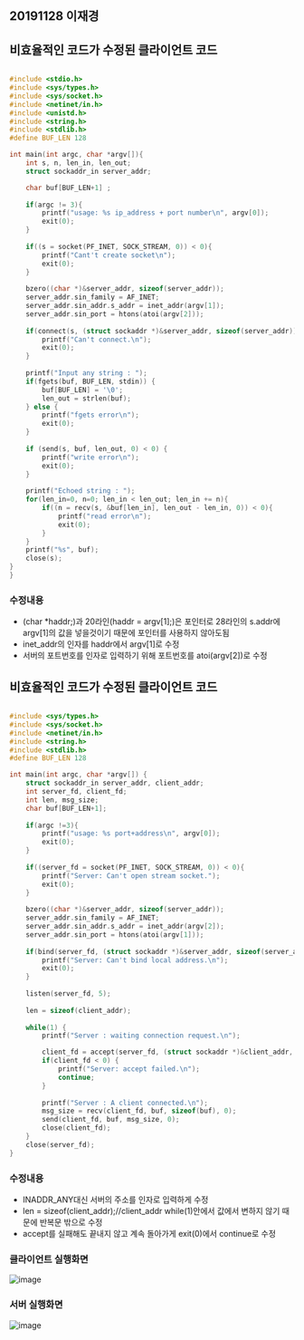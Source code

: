 ## 20191128 이재경

## 비효율적인 코드가 수정된 클라이언트 코드
``` c

#include <stdio.h>
#include <sys/types.h>
#include <sys/socket.h>
#include <netinet/in.h>
#include <unistd.h>
#include <string.h>
#include <stdlib.h>
#define BUF_LEN 128

int main(int argc, char *argv[]){
	int s, n, len_in, len_out;
	struct sockaddr_in server_addr;

	char buf[BUF_LEN+1]	;
	
	if(argc != 3){
		printf("usage: %s ip_address + port number\n", argv[0]);
		exit(0);
	}
	
	if((s = socket(PF_INET, SOCK_STREAM, 0)) < 0){
		printf("Cant't create socket\n");
		exit(0);
	}
	
	bzero((char *)&server_addr, sizeof(server_addr));
	server_addr.sin_family = AF_INET;
	server_addr.sin_addr.s_addr = inet_addr(argv[1]);
	server_addr.sin_port = htons(atoi(argv[2]));
	
	if(connect(s, (struct sockaddr *)&server_addr, sizeof(server_addr)) < 0){
		printf("Can't connect.\n");
		exit(0);
	}
	
	printf("Input any string : ");
	if(fgets(buf, BUF_LEN, stdin)) {
		buf[BUF_LEN] = '\0';
		len_out = strlen(buf);
	} else {
		printf("fgets error\n");
		exit(0);
	}
	
	if (send(s, buf, len_out, 0) < 0) {
		printf("write error\n");
		exit(0);
	}
	
	printf("Echoed string : ");
	for(len_in=0, n=0; len_in < len_out; len_in += n){
		if((n = recv(s, &buf[len_in], len_out - len_in, 0)) < 0){
			printf("read error\n");
			exit(0);
		}
	}
	printf("%s", buf);
	close(s);
}
}
```
### 수정내용
* (char *haddr;)과 20라인(haddr = argv[1];)은 포인터로 28라인의 s.addr에 argv[1]의 값을 넣을것이기 때문에 포인터를 사용하지 않아도됨
* inet_addr의 인자를 haddr에서 argv[1]로 수정
* 서버의 포트번호를 인자로 입력하기 위해 포트번호를 atoi(argv[2])로 수정

## 비효율적인 코드가 수정된 클라이언트 코드
``` c

#include <sys/types.h>
#include <sys/socket.h>
#include <netinet/in.h>
#include <string.h>
#include <stdlib.h>
#define BUF_LEN 128

int main(int argc, char *argv[]) {
	struct sockaddr_in server_addr, client_addr;
	int server_fd, client_fd;   
	int len, msg_size;
	char buf[BUF_LEN+1];
	
	if(argc !=3){
		printf("usage: %s port+address\n", argv[0]);
		exit(0);
	}
	
	if((server_fd = socket(PF_INET, SOCK_STREAM, 0)) < 0){
		printf("Server: Can't open stream socket.");
		exit(0);
	}
	
	bzero((char *)&server_addr, sizeof(server_addr));
	server_addr.sin_family = AF_INET;
	server_addr.sin_addr.s_addr = inet_addr(argv[2]);
	server_addr.sin_port = htons(atoi(argv[1]));
	
	if(bind(server_fd, (struct sockaddr *)&server_addr, sizeof(server_addr)) < 0){
		printf("Server: Can't bind local address.\n");
		exit(0);
	}
	
	listen(server_fd, 5);
	
	len = sizeof(client_addr);
	
	while(1) {
		printf("Server : waiting connection request.\n");

		client_fd = accept(server_fd, (struct sockaddr *)&client_addr, &len);
		if(client_fd < 0) {
			printf("Server: accept failed.\n");
			continue;
		}
		
		printf("Server : A client connected.\n");
		msg_size = recv(client_fd, buf, sizeof(buf), 0);
		send(client_fd, buf, msg_size, 0);
		close(client_fd);		
	}
	close(server_fd);
}
```
### 수정내용
*  INADDR_ANY대신 서버의 주소를 인자로 입력하게 수정
*  len = sizeof(client_addr);//client_addr while(1)안에서 값에서 변하지 않기 때문에 반복문 밖으로 수정
*  accept를 실패해도 끝내지 않고 계속 돌아가게 exit(0)에서 continue로 수정

### 클라이언트 실행화면
![image](https://user-images.githubusercontent.com/50912987/229797521-1a46ff1a-37df-471b-90c2-9324aab87ec6.png)

### 서버 실행화면
![image](https://user-images.githubusercontent.com/50912987/229797737-8d5b1177-3659-410a-9de1-69b28d6ff8c2.png)


